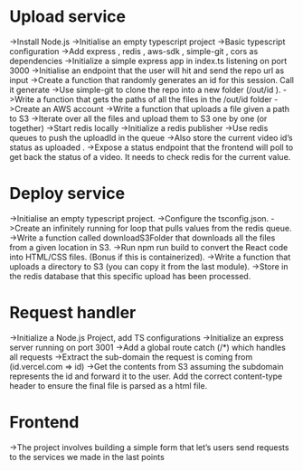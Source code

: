 <h1>Upload service</h1>
->Install Node.js
->Initialise an empty typescript project
->Basic typescript configuration
->Add express , redis , aws-sdk , simple-git , cors as dependencies
->Initialize a simple express app in index.ts    listening on port 3000
->Initialise an endpoint that the user will hit and send the repo url as input
->Create a function that randomly generates an id for this session. Call it generate
->Use simple-git to clone the repo into a new folder (/out/id ).
->Write a function that gets the paths of all  the files in the /out/id folder
->Create an AWS account
->Write a function that uploads a file given a path to S3
->Iterate over all the files and upload them to S3 one by one (or together)
->Start redis locally
->Initialize a redis publisher
->Use redis queues to push the uploadId in the queue
->Also store the current video id’s status as uploaded .
->Expose a status endpoint that the frontend will poll to get back the     status of a video. It needs to check redis for the current value.


<h1>Deploy service</h1>
->Initialise an empty typescript project.
->Configure the tsconfig.json.
->Create an infinitely running for loop that pulls values from the redis queue.
->Write a function called downloadS3Folder that downloads all the files from a given location in S3.
->Run npm run build to convert the React code into HTML/CSS files. (Bonus if this is containerized).
->Write a function that uploads a directory to S3 (you can copy it from the last module).
->Store in the redis database that this specific upload has been processed.


<h1>Request handler</h1>
 
->Initialize a Node.js Project, add TS configurations
->Initialize an express server running on port 3001
->Add a global route catch (/*) which handles all requests
->Extract the sub-domain the request is coming from (id.vercel.com ⇒ id)
->Get the contents from S3 assuming the subdomain represents the id and forward it to the user. Add the correct content-type header to ensure the final file is parsed as a html file.

<h1>Frontend</h1>

->The project involves building a simple form that let’s users send requests to the services we made in the last points